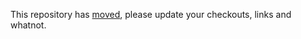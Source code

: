 This repository has [moved][1], please update your checkouts, links and whatnot.

 [1]: https://github.com/deirf/libumberlog
